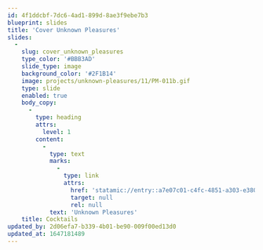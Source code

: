 ```yaml
---
id: 4f1ddcbf-7dc6-4ad1-899d-8ae3f9ebe7b3
blueprint: slides
title: 'Cover Unknown Pleasures'
slides:
  -
    slug: cover_unknown_pleasures
    type_color: '#BBB3AD'
    slide_type: image
    background_color: '#2F1B14'
    image: projects/unknown-pleasures/11/PM-011b.gif
    type: slide
    enabled: true
    body_copy:
      -
        type: heading
        attrs:
          level: 1
        content:
          -
            type: text
            marks:
              -
                type: link
                attrs:
                  href: 'statamic://entry::a7e07c01-c4fc-4851-a303-e3805de5a752'
                  target: null
                  rel: null
            text: 'Unknown Pleasures'
    title: Cocktails
updated_by: 2d06efa7-b339-4b01-be90-009f00ed13d0
updated_at: 1647181489
---
```


